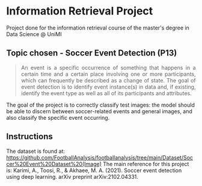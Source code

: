 # Information Retrieval Project

Project done for the information retrieval course of the master's degree in Data Science @ UniMI

## Topic chosen - Soccer Event Detection (P13)

> <p align="justify"> An event is a specific occurrence of something that happens in a certain time and a certain place involving one or more participants, which can frequently be described as a change of state. The goal of event detection is to identify event instance(s) in data and, if existing, identify the event type as well as all of its participants and attributes.

The goal of the project is to correctly classify test images: the model should be able to discern between soccer-related events and general images, and also classify the specific event occurring.</p>

## Instructions

The dataset is found at: https://github.com/FootballAnalysis/footballanalysis/tree/main/Dataset/Soccer%20Event%20Dataset%20(Image)
The main reference for this project is: Karimi, A., Toosi, R., & Akhaee, M. A. (2021). Soccer event detection using deep learning. arXiv preprint arXiv:2102.04331.
